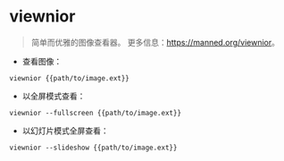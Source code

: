 # viewnior

> 简单而优雅的图像查看器。
> 更多信息：<https://manned.org/viewnior>。

- 查看图像：

`viewnior {{path/to/image.ext}}`

- 以全屏模式查看：

`viewnior --fullscreen {{path/to/image.ext}}`

- 以幻灯片模式全屏查看：

`viewnior --slideshow {{path/to/image.ext}}`